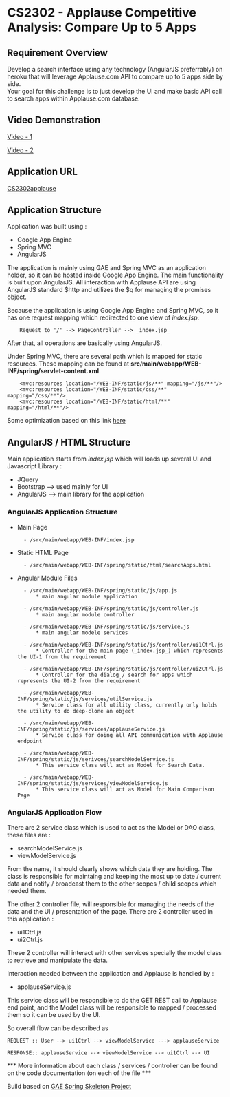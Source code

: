 # CS2302 - Applause Competitive Analysis: Compare Up to 5 Apps 

## Requirement Overview

Develop a search interface using any technology (AngularJS preferrably) 
on heroku that will leverage Applause.com API to compare up to 5 apps side by side.  
Your goal for this challenge is to just develop the UI and make basic API call to 
search apps within Applause.com database.

## Video Demonstration

[Video - 1](http://www.screencast.com/t/ZMFhQzW0S2)

[Video - 2](http://www.screencast.com/t/kkn1X7V6)


## Application URL 

[CS2302applause](http://cs2302applause.appspot.com/)


## Application Structure

Application was built using : 

* Google App Engine 
* Spring MVC
* AngularJS 

The application is mainly using GAE and Spring MVC as an application holder, so it
can be hosted inside Google App Engine. The main functionality is built upon AngularJS. 
All interaction with Applause API are using AngularJS standard $http and utilizes the $q
for managing the promises object. 

Because the application is using Google App Engine and Spring MVC, so it has one request 
mapping which redirected to one view of _index.jsp_.

        Request to '/' --> PageController --> _index.jsp_
    	
After that, all operations are basically using AngularJS. 

Under Spring MVC, there are several path which is mapped for static resources. These mapping can be found at __src/main/webapp/WEB-INF/spring/servlet-content.xml__. 

```
    <mvc:resources location="/WEB-INF/static/js/**" mapping="/js/**"/>
	<mvc:resources location="/WEB-INF/static/css/**" mapping="/css/**"/>
	<mvc:resources location="/WEB-INF/static/html/**" mapping="/html/**"/>
```
Some optimization based on this link [here](https://developers.google.com/appengine/articles/spring_optimization
)

## AngularJS / HTML Structure

Main application starts from _index.jsp_ which will loads up several UI and Javascript Library :

* JQuery
* Bootstrap --> used mainly for UI
* AngularJS --> main library for the application

### AngularJS Application Structure 

* Main Page
		
        - /src/main/webapp/WEB-INF/index.jsp

* Static HTML Page
        
        - /src/main/webapp/WEB-INF/spring/static/html/searchApps.html
        
* Angular Module Files

        - /src/main/webapp/WEB-INF/spring/static/js/app.js 
            * main angular module application
            
        - /src/main/webapp/WEB-INF/spring/static/js/controller.js
            * main angular module controller
            
        - /src/main/webapp/WEB-INF/spring/static/js/service.js
            * main angular modele services
            
        - /src/main/webapp/WEB-INF/spring/static/js/controller/ui1Ctrl.js
            * Controller for the main page (_index.jsp_) which represents the UI-1 from the requirement
        
        - /src/main/webapp/WEB-INF/spring/static/js/controller/ui2Ctrl.js
            * Controller for the dialog / search for apps which represents the UI-2 from the requirement

        - /src/main/webapp/WEB-INF/spring/static/js/services/utilService.js
            * Service class for all utility class, currently only holds the utility to do deep-clone an object
            
        - /src/main/webapp/WEB-INF/spring/static/js/services/applauseService.js
            * Service class for doing all API communication with Applause endpoint
            
        - /src/main/webapp/WEB-INF/spring/static/js/serivces/searchModelService.js
            * This service class will act as Model for Search Data.
            
        - /src/main/webapp/WEB-INF/spring/static/js/services/viewModelService.js
            * This service class will act as Model for Main Comparison Page
            
### AngularJS Application Flow

There are 2 service class which is used to act as the Model or DAO class, these files are :

* searchModelService.js
* viewModelService.js

From the name, it should clearly shows which data they are holding. The class is responsible for maintaing and keeping the most up to date / current data and notify / broadcast them to the other scopes / child scopes which needed them. 

The other 2 controller file, will responsible for managing the needs of the data and the UI / presentation of the page. There are 2 controller used in this application : 

* ui1Ctrl.js
* ui2Ctrl.js


These 2 controller will interact with other services specially the model class to retrieve and manipulate the data. 

Interaction needed between the application and Applause is handled by :

* applauseService.js

This service class will be responsible to do the GET REST call to Applause end point, and the Model class will be responsible to mapped / processed them so it can be used by the UI. 

So overall flow can be described as 

```
REQUEST :: User --> ui1Ctrl --> viewModelService ---> applauseService

RESPONSE:: applauseService --> viewModelService --> ui1Ctrl --> UI
```


*** More information about each class / services / controller can be found on the code documentation (on each of the file ***

Build based on [GAE Spring Skeleton Project](https://github.com/smulyono/gaeskeleton)






